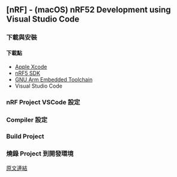 ## [nRF] - (macOS) nRF52 Development using Visual Studio Code 



### 下載與安裝

#### 下載點
* [Apple Xcode](https://apps.apple.com/us/app/xcode/id497799835?mt=12)
* [nRF5 SDK](https://www.nordicsemi.com/Products/Development-software/nrf5-sdk/download#infotabs) 
* [GNU Arm Embedded Toolchain](https://developer.arm.com/tools-and-software/open-source-software/developer-tools/gnu-toolchain/gnu-rm/downloads)
* Visual Studio Code


### nRF Project VSCode 設定


### Compiler 設定


### Build Project


### 燒錄 Project 到開發環境




[原文連結](https://www.novelbits.io/nrf52-visual-studio-code/)